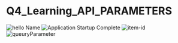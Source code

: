 # Q4_Learning_API_PARAMETERS

![hello Name](https://github.com/user-attachments/assets/18a2590f-d5ef-497e-b68b-ba00ec6e290d)
![Application Startup Complete](https://github.com/user-attachments/assets/2472c36a-06a4-4131-abdb-5b7732498b86)
![item-id](https://github.com/user-attachments/assets/4bf6734d-6611-4a87-8a5c-ee1cccf93a5f)
![queuryParameter](https://github.com/user-attachments/assets/a1de38b7-2574-4115-8049-34ca31a1930f)
